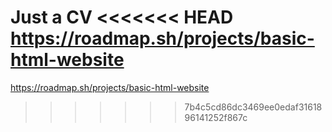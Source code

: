 Just a CV
<<<<<<< HEAD
https://roadmap.sh/projects/basic-html-website
=======
https://roadmap.sh/projects/basic-html-website
>>>>>>> 7b4c5cd86dc3469ee0edaf3161896141252f867c
